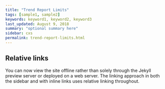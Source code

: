 ```yaml
---
title: "Trend Report Limits"
tags: [sample1, sample2]
keywords: keyword1, keyword2, keyword3
last_updated: August 9, 2018
summary: "optional summary here"
sidebar: cxs
permalink: trend-report-limits.html
---
```

## Relative links

You can now view the site offline rather than solely through the Jekyll preview server or deployed on a web server. The linking approach in both the sidebar and with inline links uses relative linking throughout.